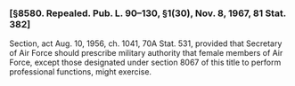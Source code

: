 ### [§8580. Repealed. Pub. L. 90–130, §1(30), Nov. 8, 1967, 81 Stat. 382] ###

Section, act Aug. 10, 1956, ch. 1041, 70A Stat. 531, provided that Secretary of Air Force should prescribe military authority that female members of Air Force, except those designated under section 8067 of this title to perform professional functions, might exercise.